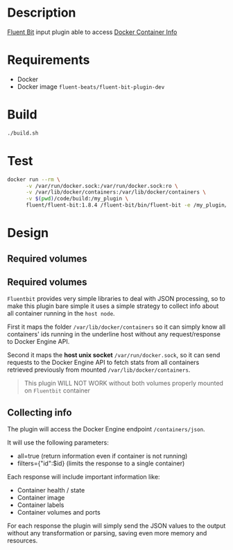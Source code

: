 # Description

[Fluent Bit](https://fluentbit.io) input plugin able to access [Docker Container Info](https://docs.docker.com/engine/api/v1.41/#operation/ContainerList)

# Requirements

- Docker
- Docker image `fluent-beats/fluent-bit-plugin-dev`

# Build
```bash
./build.sh
```

# Test
```bash
docker run --rm \
      -v /var/run/docker.sock:/var/run/docker.sock:ro \
      -v /var/lib/docker/containers:/var/lib/docker/containers \
      -v $(pwd)/code/build:/my_plugin \
      fluent/fluent-bit:1.8.4 /fluent-bit/bin/fluent-bit -e /my_plugin/flb-in_docker_info.so -i docker_info -o stdout
 ```

 # Design

 ## Required volumes

 ## Required volumes

 `Fluentbit` provides very simple libraries to deal with JSON processing, so to make this plugin bare simple it uses a simple strategy to collect info about all container running in the `host node`.

 First it maps the folder `/var/lib/docker/containers` so it can simply know all containers' ids running in the underline host without any request/response to Docker Engine API.

 Second it maps the **host unix socket** `/var/run/docker.sock`, so it can send requests to the Docker Engine API to fetch stats from all containers retrieved previously from mounted `/var/lib/docker/containers`.

> This plugin WILL NOT WORK without both volumes properly mounted on `Fluentbit` container


## Collecting info
The plugin will access the Docker Engine endpoint `/containers/json`.

It will use the following parameters:
 * all=true (return information even if container is not running)
 * filters={"id":$id} (limits the response to a single container)

Each response will include important information like:

 - Container health / state
 - Container image
 - Container labels
 - Container volumes and ports

 For each response the plugin will simply send the JSON values to the output without any transformation or parsing, saving even more memory and resources.